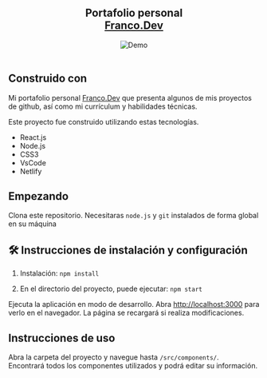 <h2 align="center">
  Portafolio personal<br/>
  <a href="https://francoreggiardo.netlify.app/" target="_blank">Franco.Dev</a>
</h2>
<div align="center">
  <img alt="Demo" src="./Images/readme-img1.png" />
</div>

<br/>

## Construido con

Mi portafolio personal <a href="https://francoreggiardo.netlify.app/" target="_blank">Franco.Dev</a> que presenta algunos de mis proyectos de github, así como mi currículum y habilidades técnicas.<br/>

Este proyecto fue construido utilizando estas tecnologías.

- React.js
- Node.js
- CSS3
- VsCode
- Netlify

## Empezando

Clona este repositorio. Necesitaras `node.js` y `git` instalados de forma global en su máquina

## 🛠 Instrucciones de instalación y configuración

1. Instalación: `npm install`

2. En el directorio del proyecto, puede ejecutar: `npm start`

Ejecuta la aplicación en modo de desarrollo.
Abra [http://localhost:3000](http://localhost:3000) para verlo en el navegador. La página se recargará si realiza modificaciones.

## Instrucciones de uso

Abra la carpeta del proyecto y navegue hasta `/src/components/`. <br/> Encontrará todos los componentes utilizados y podrá editar su información.